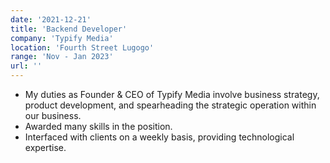 ```yaml
---
date: '2021-12-21'
title: 'Backend Developer'
company: 'Typify Media'
location: 'Fourth Street Lugogo'
range: 'Nov - Jan 2023'
url: ''
---
```


- My duties as Founder & CEO of Typify Media involve business strategy, product development, and spearheading the strategic operation within our business.
- Awarded many skills in the position.
- Interfaced with clients on a weekly basis, providing technological expertise.
